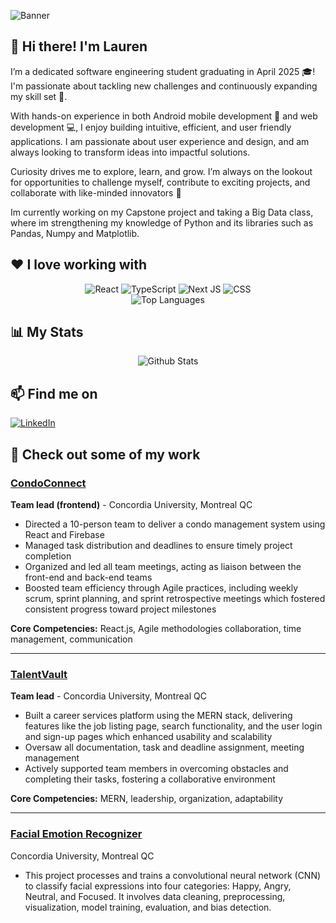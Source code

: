
![Banner](https://github.com/user-attachments/assets/ac9bebda-3686-4c6c-9f97-7789c40e2c61)

## 👋 Hi there! I'm Lauren 
I’m a dedicated software engineering student graduating in April 2025 🎓! I'm passionate about tackling new challenges and continuously expanding my skill set 🧠.  

With hands-on experience in both Android mobile development 📱 and web development 💻, I enjoy building intuitive, efficient, and user friendly applications. I am passionate about user experience and design, and am always looking to transform ideas into impactful solutions.

Curiosity drives me to explore, learn, and grow. I’m always on the lookout for opportunities to challenge myself, contribute to exciting projects, and collaborate with like-minded innovators 🚀

Im currently working on my Capstone project and taking a Big Data class, where im strengthening my knowledge of Python and its libraries such as Pandas, Numpy and Matplotlib.

## ❤ I love working with
<div displaanay="flex", align="center", padding-bottom="50px">
  <img src="https://img.shields.io/badge/react-%2320232a.svg?style=for-the-badge&logo=react&logoColor=%2361DAFB" alt="React"/>
  <img src="https://img.shields.io/badge/typescript-%23007ACC.svg?style=for-the-badge&logo=typescript&logoColor=white" alt="TypeScript"/>
  <img src="https://img.shields.io/badge/Next-black?style=for-the-badge&logo=next.js&logoColor=white" alt="Next JS"/>
  <img src="https://img.shields.io/badge/css3-%231572B6.svg?style=for-the-badge&logo=css3&logoColor=white" alt="CSS"/>
</div>

<div align="center">
  <img src="https://github-readme-stats.vercel.app/api/top-langs/?username=laurenrigante&layout=compact&theme=radical" alt="Top Languages"/>
</div>


## 📊 My Stats
<div align="center">
  <img src="https://github-readme-stats.vercel.app/api?username=laurenrigante&show_icons=true&theme=radical" alt="Github Stats"/>
</div>



## 📫 Find me on 
<div display="flex">
  <a href="https://www.linkedin.com/in/lauren-rigante/">
    <img src="https://img.shields.io/badge/linkedin-%230077B5.svg?style=for-the-badge&logo=linkedin&logoColor=white" alt="LinkedIn"/>
  </a>
</div>



## 👀 Check out some of my work
### [CondoConnect](https://github.com/leobrod44/Mini-Capstone)
**Team lead (frontend)** - Concordia University, Montreal QC 
- Directed a 10-person team to deliver a condo management system using React and Firebase
- Managed task distribution and deadlines to ensure timely project completion 
- Organized and led all team meetings, acting as liaison between the front-end and back-end teams
- Boosted team efficiency through Agile practices, including weekly scrum, sprint planning, and sprint retrospective meetings which fostered consistent progress toward project milestones

**Core Competencies:** React.js, Agile methodologies collaboration, time management, communication

---

### [TalentVault](https://github.com/F4KER-X/TalentVault)
**Team lead** - Concordia University, Montreal QC 
- Built a career services platform using the MERN stack, delivering features like the job listing page, search functionality, and the user login and sign-up pages which enhanced usability and scalability
- Oversaw all documentation, task and deadline assignment, meeting management 
- Actively supported team members in overcoming obstacles and completing their tasks, fostering a collaborative environment

   
**Core Competencies:** MERN, leadership, organization, adaptability

---

### [Facial Emotion Recognizer](https://github.com/mattflahertyy/Machine-Learning-Facial-Recognition)
Concordia University, Montreal QC
- This project processes and trains a convolutional neural network (CNN) to classify facial expressions into four categories: Happy, Angry, Neutral, and Focused. It involves data cleaning, preprocessing, visualization, model training, evaluation, and bias detection.
  
